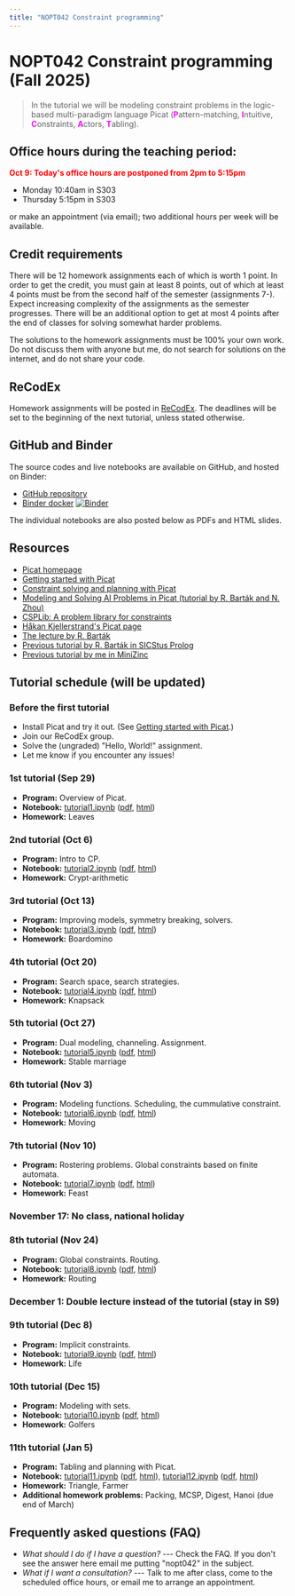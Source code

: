 ```yaml
---
title: "NOPT042 Constraint programming"
---
```


# NOPT042 Constraint programming (Fall 2025)

> In the tutorial we will be modeling constraint problems in the logic-based multi-paradigm language Picat 
    (<span style="color:fuchsia">**P**</span>attern-matching,
    <span style="color:fuchsia">**I**</span>ntuitive,
    <span style="color:fuchsia">**C**</span>onstraints,
    <span style="color:fuchsia">**A**</span>ctors,
    <span style="color:fuchsia">**T**</span>abling).


## Office hours during the teaching period:

<span style="color:red">**Oct 9: Today's office hours are postponed from 2pm to 5:15pm**</span>

* Monday 10:40am in S303
* Thursday 5:15pm in S303

or make an appointment (via email); two additional hours per week will be available.


## Credit requirements

There will be 12 homework assignments each of which is worth 1 point. In order to get the credit, you must gain at least 8 points, out of which at least 4 points must be from the second half of the semester (assignments 7-). Expect increasing complexity of the assignments as the semester progresses. There will be an additional option to get at most 4 points after the end of classes for solving somewhat harder problems.

The solutions to the homework assignments must be 100% your own work. Do not discuss them with anyone but me, do not search for solutions on the internet, and do not share your code.

## ReCodEx

Homework assignments will be posted in [ReCodEx](https://recodex.mff.cuni.cz/). The deadlines will be set to the beginning of the next tutorial, unless stated otherwise.

## GitHub and Binder

The source codes and live notebooks are available on GitHub, and hosted on Binder:

* [GitHub repository](https://github.com/jbulin-mff-uk/nopt042)
* [Binder docker](https://mybinder.org/v2/gh/jbulin-mff-uk/nopt042/HEAD) [![Binder](https://mybinder.org/badge_logo.svg)](https://mybinder.org/v2/gh/jbulin-mff-uk/nopt042/HEAD)

The individual notebooks are also posted below as PDFs and HTML slides.

## Resources

* [Picat homepage](https://picat-lang.org)
* [Getting started with Picat](http://picat-lang.org/download/get_started.pdf)
* [Constraint solving and planning with Picat](https://picat-lang.org/picatbook2015.html)
* [Modeling and Solving AI Problems in Picat (tutorial by R. Barták and N. Zhou)](http://ktiml.mff.cuni.cz/~bartak/AAAI2017/)
* [CSPLib: A problem library for constraints](https://www.csplib.org)
* [Håkan Kjellerstrand's Picat page](https://hakank.org/picat)
* [The lecture by R. Barták](https://ktiml.mff.cuni.cz/~bartak/podminky)
* [Previous tutorial by R. Barták in SICStus Prolog](https://ktiml.mff.cuni.cz/~bartak/podminky/#cviceni)
* [Previous tutorial by me in MiniZinc](https://dl1.cuni.cz/course/view.php?id=10544)

## Tutorial schedule (will be updated)

### Before the first tutorial

* Install Picat and try it out. (See [Getting started with Picat](http://picat-lang.org/download/get_started.pdf).)
* Join our ReCodEx group. 
* Solve the (ungraded) "Hello, World!" assignment.
* Let me know if you encounter any issues!

### 1st tutorial (Sep 29)

* **Program:** Overview of Picat.
* **Notebook:** [tutorial1.ipynb](https://github.com/jbulin-mff-uk/nopt042/raw/main/tutorial1/tutorial1.ipynb) ([pdf](https://github.com/jbulin-mff-uk/nopt042/raw/main/tutorial1/tutorial1.pdf), [html](https://rawcdn.githack.com/jbulin-mff-uk/nopt042/4e4a0b860cc58760990ba32aa21e15de4a05a6f1/tutorial1/tutorial1.slides.html))
* **Homework:** Leaves

### 2nd tutorial (Oct 6)

* **Program:** Intro to CP.
* **Notebook:** [tutorial2.ipynb](https://github.com/jbulin-mff-uk/nopt042/raw/main/tutorial2/tutorial2.ipynb)  ([pdf](https://github.com/jbulin-mff-uk/nopt042/raw/main/tutorial2/tutorial2.pdf), [html](https://rawcdn.githack.com/jbulin-mff-uk/nopt042/4e4a0b860cc58760990ba32aa21e15de4a05a6f1/tutorial2/tutorial2.slides.html))
* **Homework:** Crypt-arithmetic

### 3rd tutorial (Oct 13)

* **Program:** Improving models, symmetry breaking, solvers.
* **Notebook:** [tutorial3.ipynb](https://github.com/jbulin-mff-uk/nopt042/raw/main/tutorial3/tutorial3.ipynb) ([pdf](https://github.com/jbulin-mff-uk/nopt042/raw/main/tutorial3/tutorial3.pdf), [html](https://rawcdn.githack.com/jbulin-mff-uk/nopt042/4e4a0b860cc58760990ba32aa21e15de4a05a6f1/tutorial3/tutorial3.slides.html))
* **Homework:** Boardomino

### 4th tutorial (Oct 20)

* **Program:** Search space, search strategies.
* **Notebook:** [tutorial4.ipynb](https://github.com/jbulin-mff-uk/nopt042/raw/main/tutorial4/tutorial4.ipynb) ([pdf](https://github.com/jbulin-mff-uk/nopt042/raw/main/tutorial4/tutorial4.pdf), [html](https://rawcdn.githack.com/jbulin-mff-uk/nopt042/4e4a0b860cc58760990ba32aa21e15de4a05a6f1/tutorial4/tutorial4.slides.html))
* **Homework:** Knapsack

### 5th tutorial (Oct 27)

* **Program:** Dual modeling, channeling. Assignment.
* **Notebook:** [tutorial5.ipynb](https://github.com/jbulin-mff-uk/nopt042/raw/main/tutorial5/tutorial5.ipynb) ([pdf](https://github.com/jbulin-mff-uk/nopt042/raw/main/tutorial5/tutorial5.pdf), [html](https://rawcdn.githack.com/jbulin-mff-uk/nopt042/4e4a0b860cc58760990ba32aa21e15de4a05a6f1/tutorial5/tutorial5.slides.html))
* **Homework:** Stable marriage

### 6th tutorial (Nov 3)

* **Program:** Modeling functions. Scheduling, the cummulative constraint.
* **Notebook:** [tutorial6.ipynb](https://github.com/jbulin-mff-uk/nopt042/raw/main/tutorial6/tutorial6.ipynb) ([pdf](https://github.com/jbulin-mff-uk/nopt042/raw/main/tutorial6/tutorial6.pdf), [html](https://rawcdn.githack.com/jbulin-mff-uk/nopt042/4e4a0b860cc58760990ba32aa21e15de4a05a6f1/tutorial6/tutorial6.slides.html))
* **Homework:** Moving

### 7th tutorial (Nov 10)

* **Program:** Rostering problems. Global constraints based on finite automata.
* **Notebook:** [tutorial7.ipynb](https://github.com/jbulin-mff-uk/nopt042/raw/main/tutorial7/tutorial7.ipynb) ([pdf](https://github.com/jbulin-mff-uk/nopt042/raw/main/tutorial7/tutorial7.pdf), [html](https://rawcdn.githack.com/jbulin-mff-uk/nopt042/4e4a0b860cc58760990ba32aa21e15de4a05a6f1/tutorial7/tutorial7.slides.html))
* **Homework:** Feast

### November 17: No class, national holiday

### 8th tutorial (Nov 24)

* **Program:** Global constraints. Routing.
* **Notebook:** [tutorial8.ipynb](https://github.com/jbulin-mff-uk/nopt042/raw/main/tutorial8/tutorial8.ipynb) ([pdf](https://github.com/jbulin-mff-uk/nopt042/raw/main/tutorial8/tutorial8.pdf), [html](https://rawcdn.githack.com/jbulin-mff-uk/nopt042/4e4a0b860cc58760990ba32aa21e15de4a05a6f1/tutorial8/tutorial8.slides.html))
* **Homework:** Routing

### December 1: Double lecture instead of the tutorial (stay in S9)


### 9th tutorial (Dec 8)

* **Program:** Implicit constraints.
* **Notebook:** [tutorial9.ipynb](https://github.com/jbulin-mff-uk/nopt042/raw/main/tutorial9/tutorial9.ipynb) ([pdf](https://github.com/jbulin-mff-uk/nopt042/raw/main/tutorial9/tutorial9.pdf), [html](https://rawcdn.githack.com/jbulin-mff-uk/nopt042/4e4a0b860cc58760990ba32aa21e15de4a05a6f1/tutorial9/tutorial9.slides.html))
* **Homework:** Life

### 10th tutorial (Dec 15)

* **Program:** Modeling with sets.
* **Notebook:** [tutorial10.ipynb](https://github.com/jbulin-mff-uk/nopt042/raw/main/tutorial10/tutorial10.ipynb) ([pdf](https://github.com/jbulin-mff-uk/nopt042/raw/main/tutorial10/tutorial10.pdf), [html](https://rawcdn.githack.com/jbulin-mff-uk/nopt042/4e4a0b860cc58760990ba32aa21e15de4a05a6f1/tutorial10/tutorial10.slides.html))
* **Homework:** Golfers

### 11th tutorial (Jan 5)
* **Program:** Tabling and planning with Picat.
* **Notebook:** [tutorial11.ipynb](https://github.com/jbulin-mff-uk/nopt042/raw/main/tutorial11/tutorial11.ipynb) ([pdf](https://github.com/jbulin-mff-uk/nopt042/raw/main/tutorial11/tutorial11.pdf), [html](https://rawcdn.githack.com/jbulin-mff-uk/nopt042/4e4a0b860cc58760990ba32aa21e15de4a05a6f1/tutorial11/tutorial11.slides.html)), [tutorial12.ipynb](https://github.com/jbulin-mff-uk/nopt042/raw/main/tutorial12/tutorial12.ipynb) ([pdf](https://github.com/jbulin-mff-uk/nopt042/raw/main/tutorial12/tutorial12.pdf), [html](https://rawcdn.githack.com/jbulin-mff-uk/nopt042/4e4a0b860cc58760990ba32aa21e15de4a05a6f1/tutorial12/tutorial12.slides.html))
* **Homework:** Triangle, Farmer
* **Additional homework problems:** Packing, MCSP, Digest, Hanoi (due end of March)

<!--
### 11th tutorial (Dec 15)
* **Program:** Tabling with Picat.

### 12th tutorial (Jan 5)

* **Program:** Planning with Picat
* **Notebook:** [tutorial12.ipynb](https://github.com/jbulin-mff-uk/nopt042/raw/main/tutorial12/tutorial12.ipynb) ([pdf](https://github.com/jbulin-mff-uk/nopt042/raw/main/tutorial12/tutorial12.pdf), [html](https://rawcdn.githack.com/jbulin-mff-uk/nopt042/4e4a0b860cc58760990ba32aa21e15de4a05a6f1/tutorial12/tutorial12.slides.html))
* **Homework:** Farmer
* **Additional homework problems:** Packing, MCSP, Digest, Hanoi (due end of March)
-->
<!--
### 13th tutorial (Jan 9)

* **Program:** Q&A, Homework help
* **Additional homework problems:** Packing, MCSP, Digest, Hanoi (due end of March)
-->

## Frequently asked questions (FAQ)

* _What should I do if I have a question?_ --- Check the FAQ. If you don't see the answer here email me putting "nopt042" in the subject.
* _What if I want a consultation?_ --- Talk to me after class, come to the scheduled office hours, or email me to arrange an appointment.
